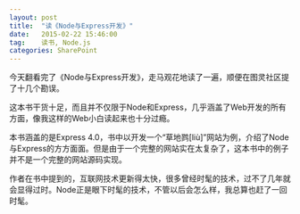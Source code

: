 ```yaml
---
layout: post
title:  "读《Node与Express开发》"
date:   2015-02-22 15:46:00
tag:    读书, Node.js
categories: SharePoint
---
```

今天翻看完了《Node与Express开发》，走马观花地读了一遍，顺便在图灵社区提了十几个勘误。

这本书干货十足，而且并不仅限于Node和Express，几乎涵盖了Web开发的所有方面，像我这样的Web小白读起来也十分过瘾。

本书涵盖的是Express 4.0，书中以开发一个“草地鹨[liù]”网站为例，介绍了Node与Express的方方面面。但是由于一个完整的网站实在太复杂了，这本书中的例子并不是一个完整的网站源码实现。

作者在书中提到的，互联网技术更新得太快，很多曾经时髦的技术，过不了几年就会显得过时。Node正是眼下时髦的技术，不管以后会怎么样，我总算也赶了一回时髦。